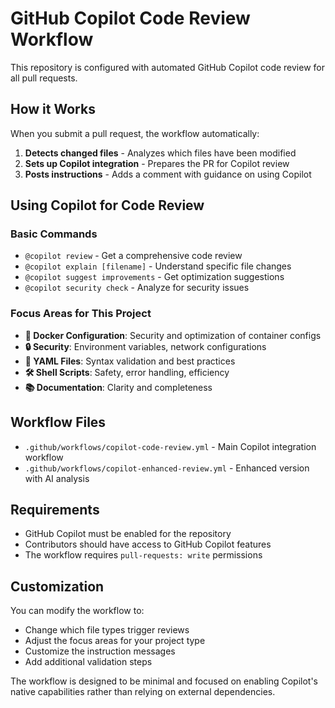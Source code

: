 # GitHub Copilot Code Review Workflow

This repository is configured with automated GitHub Copilot code review for all pull requests.

## How it Works

When you submit a pull request, the workflow automatically:

1. **Detects changed files** - Analyzes which files have been modified
2. **Sets up Copilot integration** - Prepares the PR for Copilot review
3. **Posts instructions** - Adds a comment with guidance on using Copilot

## Using Copilot for Code Review

### Basic Commands
- `@copilot review` - Get a comprehensive code review
- `@copilot explain [filename]` - Understand specific file changes
- `@copilot suggest improvements` - Get optimization suggestions
- `@copilot security check` - Analyze for security issues

### Focus Areas for This Project
- **🐳 Docker Configuration**: Security and optimization of container configs
- **🔒 Security**: Environment variables, network configurations
- **📝 YAML Files**: Syntax validation and best practices
- **🛠️ Shell Scripts**: Safety, error handling, efficiency
- **📚 Documentation**: Clarity and completeness

## Workflow Files

- `.github/workflows/copilot-code-review.yml` - Main Copilot integration workflow
- `.github/workflows/copilot-enhanced-review.yml` - Enhanced version with AI analysis

## Requirements

- GitHub Copilot must be enabled for the repository
- Contributors should have access to GitHub Copilot features
- The workflow requires `pull-requests: write` permissions

## Customization

You can modify the workflow to:
- Change which file types trigger reviews
- Adjust the focus areas for your project type
- Customize the instruction messages
- Add additional validation steps

The workflow is designed to be minimal and focused on enabling Copilot's native capabilities rather than relying on external dependencies.